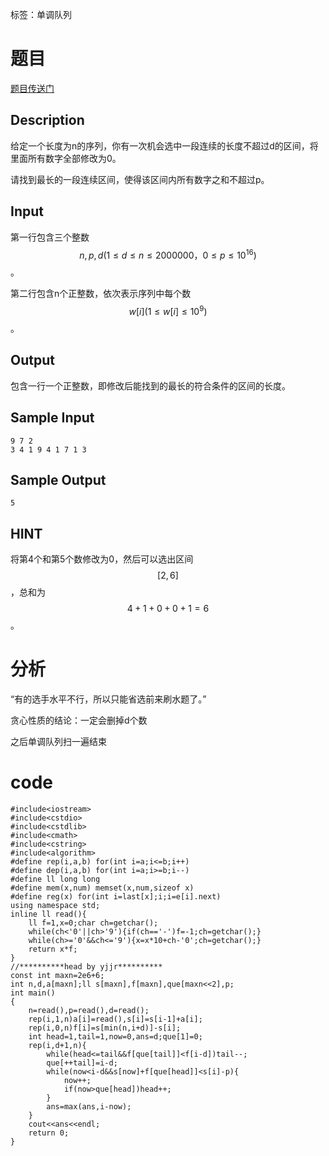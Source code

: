 ﻿---
subtitle: "省选前刷水"
tags: 
 - 数据结构-单调队列
grammar_cjkRuby: true
catalog: true
layout:  post
header-img: "img/header/P71.jpg"
preview-img: "/img/preview/P71.jpg"
---
标签：单调队列

# 题目

[题目传送门](https://www.lydsy.com/JudgeOnline/problem.php?id=4385)

## Description

给定一个长度为n的序列，你有一次机会选中一段连续的长度不超过d的区间，将里面所有数字全部修改为0。

请找到最长的一段连续区间，使得该区间内所有数字之和不超过p。

## Input

第一行包含三个整数$$n,p,d(1\leq d\leq n\leq 2000000，0\leq p\leq 10^{16})$$。

第二行包含n个正整数，依次表示序列中每个数$$w[i](1\leq w[i]\leq 10^9)$$。

## Output

包含一行一个正整数，即修改后能找到的最长的符合条件的区间的长度。

## Sample Input
```
9 7 2
3 4 1 9 4 1 7 1 3
```
## Sample Output
```
5
```
## HINT

将第4个和第5个数修改为0，然后可以选出区间$$[2,6]$$，总和为$$4+1+0+0+1=6$$。

# 分析

“有的选手水平不行，所以只能省选前来刷水题了。”

贪心性质的结论：一定会删掉d个数

之后单调队列扫一遍结束

# code
```
#include<iostream>
#include<cstdio>
#include<cstdlib>
#include<cmath>
#include<cstring>
#include<algorithm>
#define rep(i,a,b) for(int i=a;i<=b;i++)
#define dep(i,a,b) for(int i=a;i>=b;i--)
#define ll long long
#define mem(x,num) memset(x,num,sizeof x)
#define reg(x) for(int i=last[x];i;i=e[i].next)
using namespace std;
inline ll read(){
	ll f=1,x=0;char ch=getchar();
	while(ch<'0'||ch>'9'){if(ch=='-')f=-1;ch=getchar();}
	while(ch>='0'&&ch<='9'){x=x*10+ch-'0';ch=getchar();}
	return x*f;
}
//**********head by yjjr**********
const int maxn=2e6+6;
int n,d,a[maxn];ll s[maxn],f[maxn],que[maxn<<2],p;
int main()
{
	n=read(),p=read(),d=read();
	rep(i,1,n)a[i]=read(),s[i]=s[i-1]+a[i];
	rep(i,0,n)f[i]=s[min(n,i+d)]-s[i];
	int head=1,tail=1,now=0,ans=d;que[1]=0;
	rep(i,d+1,n){
		while(head<=tail&&f[que[tail]]<f[i-d])tail--;
		que[++tail]=i-d;
		while(now<i-d&&s[now]+f[que[head]]<s[i]-p){
			now++;
			if(now>que[head])head++;
		}
		ans=max(ans,i-now);
	}
	cout<<ans<<endl;
	return 0;
}
```